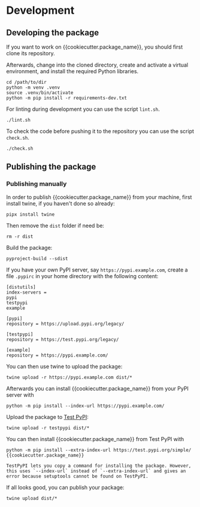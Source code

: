 # Development

## Developing the package

If you want to work on {{cookiecutter.package_name}}, you should first clone its repository.

Afterwards, change into the cloned directory, create and activate a virtual environment, and install the required Python libraries.

```shell
cd /path/to/dir
python -m venv .venv
source .venv/bin/activate
python -m pip install -r requirements-dev.txt
```

For linting during development you can use the script `lint.sh`.

```shell
./lint.sh
```

To check the code before pushing it to the repository you can use the script `check.sh`.

```shell
./check.sh
```


## Publishing the package

### Publishing manually

In order to publish {{cookiecutter.package_name}} from your machine, first install twine, if you haven't done so already:

```shell
pipx install twine
```

Then remove the `dist` folder if need be:

```shell
rm -r dist
```

Build the package:

```shell
pyproject-build --sdist
```

If you have your own PyPI server, say `https://pypi.example.com`, create a file `.pypirc` in your home directory with the following content:

```
[distutils]
index-servers =
pypi
testpypi
example

[pypi]
repository = https://upload.pypi.org/legacy/

[testpypi]
repository = https://test.pypi.org/legacy/

[example]
repository = https://pypi.example.com/
```

You can then use twine to upload the package:

```shell
twine upload -r https://pypi.example.com dist/*
```

Afterwards you can install {{cookiecutter.package_name}} from your PyPI server with

```shell
python -m pip install --index-url https://pypi.example.com/
```

Upload the package to [Test PyPI](https://packaging.python.org/guides/using-testpypi/):

```shell
twine upload -r testpypi dist/*
```

You can then install {{cookiecutter.package_name}} from Test PyPI with

```shell
python -m pip install --extra-index-url https://test.pypi.org/simple/ {{cookiecutter.package_name}}
```

```{warning}
TestPyPI lets you copy a command for installing the package. However, this uses `--index-url` instead of `--extra-index-url` and gives an error because setuptools cannot be found on TestPyPI.
```

If all looks good, you can publish your package:

```shell
twine upload dist/*
```
